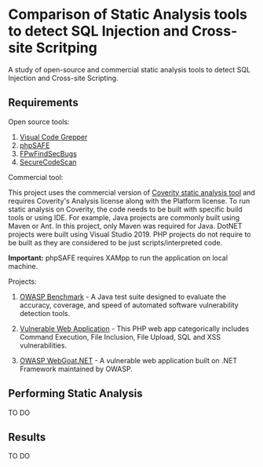 # Comparison of Static Analysis tools to detect SQL Injection and Cross-site Scritping
A study of open-source and commercial static analysis tools to detect SQL Injection and Cross-site Scripting.
 
## Requirements

Open source tools:

1. [Visual Code Grepper](https://github.com/nccgroup/VCG)
2. [phpSAFE](https://github.com/JoseCarlosFonseca/phpSAFE)
3. [FPwFindSecBugs](https://github.com/find-sec-bugs/find-sec-bugs)
4. [SecureCodeScan](https://security-code-scan.github.io/)

Commercial tool:

This project uses the commercial version of [Coverity static analysis tool](https://community.synopsys.com/s/getting-started-with-synopsys#GSCoverity) and requires Coverity's Analysis license along with the Platform license. To run static analysis on Coverity, the code needs to be built with specific build tools or using IDE. For example, Java projects are commonly built using Maven or Ant. In this project, only Maven was required for Java. DotNET projects were built using Visual Studio 2019. PHP projects do not require to be built as they are considered to be just scripts/interpreted code. 

**Important:** phpSAFE requires XAMpp to run the application on local machine. 

Projects:

1. [OWASP Benchmark](https://github.com/OWASP/Benchmark) - A Java test suite designed to evaluate the accuracy, coverage, and speed of automated software vulnerability detection tools. 

2. [Vulnerable Web Application](https://github.com/OWASP/Vulnerable-Web-Application) - This PHP web app categorically includes Command Execution, File Inclusion, File Upload, SQL and XSS vulnerabilities.

3. [OWASP WebGoat.NET](https://github.com/OWASP/WebGoat.NET) - A vulnerable web application built on .NET Framework maintained by OWASP.

## Performing Static Analysis
TO DO

## Results

TO DO
